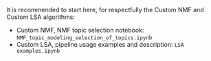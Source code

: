 It is recommended to start here, for respectfully the Custom NMF and Custom LSA algorithms:

- Custom NMF, NMF topic selection notebook: `NMF_topic_modeling_selection_of_topics.ipynb`
- Custom LSA, pipeline usage examples and description: `LSA examples.ipynb`
